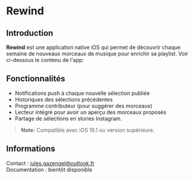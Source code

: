 # Rewind

## Introduction
**Rewind** est une application native iOS qui permet de découvrir chaque semaine de nouveaux morceaux de musique pour enrichir sa playlist. Voir ci-dessous le contenu de l'app:



## Fonctionnalités

- Notifications push à chaque nouvelle sélection publiée
- Historiques des sélections précédentes
- Programme contributeur (pour suggérer des morceaux)
- Lecteur intégré pour avoir un aperçu des morceaux proposés
- Partage de sélections en stories Instagram.

> **Note:** Compatible avec iOS 16.1 ou version supérieure.

## Informations  

Contact : jules.gazengel@outlook.fr  
Documentation : bientôt disponible

